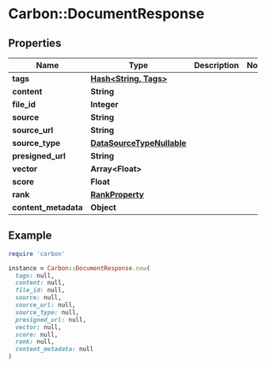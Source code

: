 # Carbon::DocumentResponse

## Properties

| Name | Type | Description | Notes |
| ---- | ---- | ----------- | ----- |
| **tags** | [**Hash&lt;String, Tags&gt;**](Tags.md) |  |  |
| **content** | **String** |  |  |
| **file_id** | **Integer** |  |  |
| **source** | **String** |  |  |
| **source_url** | **String** |  |  |
| **source_type** | [**DataSourceTypeNullable**](DataSourceTypeNullable.md) |  |  |
| **presigned_url** | **String** |  |  |
| **vector** | **Array&lt;Float&gt;** |  |  |
| **score** | **Float** |  |  |
| **rank** | [**RankProperty**](RankProperty.md) |  |  |
| **content_metadata** | **Object** |  |  |

## Example

```ruby
require 'carbon'

instance = Carbon::DocumentResponse.new(
  tags: null,
  content: null,
  file_id: null,
  source: null,
  source_url: null,
  source_type: null,
  presigned_url: null,
  vector: null,
  score: null,
  rank: null,
  content_metadata: null
)
```

